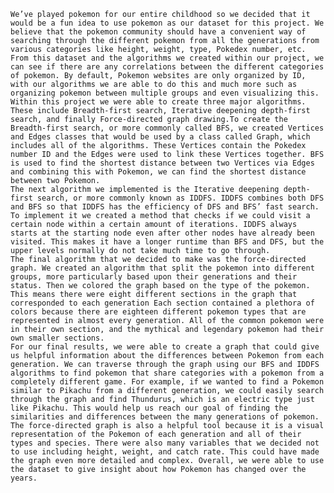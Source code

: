 	We’ve played pokemon for our entire childhood so we decided that it would be a fun idea to use pokemon as our dataset for this project. We believe that the pokemon community should have a convenient way of searching through the different pokemon from all the generations from various categories like height, weight, type, Pokedex number, etc. From this dataset and the algorithms we created within our project, we can see if there are any correlations between the different categories of pokemon. By default, Pokemon websites are only organized by ID, with our algorithms we are able to do this and much more such as organizing pokemon between multiple groups and even visualizing this.
	Within this project we were able to create three major algorithms. These include Breadth-first search, Iterative deepening depth-first search, and finally Force-directed graph drawing.To create the Breadth-first search, or more commonly called BFS, we created Vertices and Edges classes that would be used by a class called Graph, which includes all of the algorithms. These Vertices contain the Pokedex number ID and the Edges were used to link these Vertices together. BFS is used to find the shortest distance between two Vertices via Edges and combining this with Pokemon, we can find the shortest distance between two Pokemon.
	The next algorithm we implemented is the Iterative deepening depth-first search, or more commonly known as IDDFS. IDDFS combines both DFS and BFS so that IDDFS has the efficiency of DFS and BFS’ fast search. To implement it we created a method that checks if we could visit a certain node within a certain amount of iterations. IDDFS always starts at the starting node even after other nodes have already been visited. This makes it have a longer runtime than BFS and DFS, but the upper levels normally do not take much time to go through.
	The final algorithm that we decided to make was the force-directed graph. We created an algorithm that split the pokemon into different groups, more particularly based upon their generations and their status. Then we colored the graph based on the type of the pokemon. This means there were eight different sections in the graph that corresponded to each generation Each section contained a plethora of colors because there are eighteen different pokemon types that are represented in almost every generation. All of the common pokemon were in their own section, and the mythical and legendary pokemon had their own smaller sections.
	For our final results, we were able to create a graph that could give us helpful information about the differences between Pokemon from each generation. We can traverse through the graph using our BFS and IDDFS algorithms to find pokemon that share categories with a pokemon from a completely different game. For example, if we wanted to find a Pokemon similar to Pikachu from a different generation, we could easily search through the graph and find Thundurus, which is an electric type just like Pikachu. This would help us reach our goal of finding the similarities and differences between the many generations of pokemon. The force-directed graph is also a helpful tool because it is a visual representation of the Pokemon of each generation and all of their types and species. There were also many variables that we decided not to use including height, weight, and catch rate. This could have made the graph even more detailed and complex. Overall, we were able to use the dataset to give insight about how Pokemon has changed over the years.
